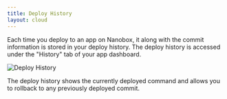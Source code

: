 ```yaml
---
title: Deploy History
layout: cloud
---
```


Each time you deploy to an app on Nanobox, it along with the commit information is stored in your deploy history. The deploy history is accessed under the "History" tab of your app dashboard.

![Deploy History](/images/deploy-history.png)

The deploy history shows the currently deployed command and allows you to rollback to any previously deployed commit.